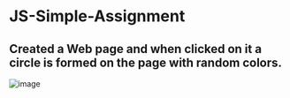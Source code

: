 # JS-Simple-Assignment
## Created a Web page and when clicked on it a circle is formed on the page with random colors.

![image](https://user-images.githubusercontent.com/48837703/213908330-167ce287-79e9-4c03-b62f-bede81b7422d.png)
